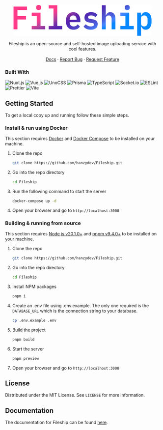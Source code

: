 <div align="center">
  <a href="https://github.com/hanzydev/Fileship">
    <img src="banner.png" alt="Fileship" width="450" height="100">
  </a>

  <p align="center">
    Fileship is an open-source and self-hosted image uploading service with cool features.
    <br />
    <br />
    <a href="https://fileship.hanzy.dev">Docs</a>
    ·
    <a href="https://github.com/hanzydev/Fileship/issues">Report Bug</a>
    ·
    <a href="https://github.com/hanzydev/Fileship/issues">Request Feature</a>
  </p>
</div>

### Built With

![Nuxt.js](https://img.shields.io/static/v1?style=for-the-badge&message=Nuxt.js&color=222222&logo=Nuxt.js&logoColor=00DC82&label=)
![Vue.js](https://img.shields.io/static/v1?style=for-the-badge&message=Vue.js&color=222222&logo=Vue.js&logoColor=4FC08D&label=)
![UnoCSS](https://img.shields.io/static/v1?style=for-the-badge&message=UnoCSS&color=333333&logo=UnoCSS&logoColor=FFFFFF&label=)
![Prisma](https://img.shields.io/static/v1?style=for-the-badge&message=Prisma&color=2D3748&logo=Prisma&logoColor=FFFFFF&label=)
![TypeScript](https://img.shields.io/static/v1?style=for-the-badge&message=TypeScript&color=3178C6&logo=TypeScript&logoColor=FFFFFF&label=)
![Socket.io](https://img.shields.io/static/v1?style=for-the-badge&message=Socket.io&color=010101&logo=Socket.io&logoColor=FFFFFF&label=)
![ESLint](https://img.shields.io/static/v1?style=for-the-badge&message=ESLint&color=4B32C3&logo=ESLint&logoColor=FFFFFF&label=)
![Prettier](https://img.shields.io/static/v1?style=for-the-badge&message=Prettier&color=222222&logo=Prettier&logoColor=F7B93E&label=)
![Vite](https://img.shields.io/static/v1?style=for-the-badge&message=Vite&color=646CFF&logo=Vite&logoColor=FFFFFF&label=)

<!-- GETTING STARTED -->

## Getting Started

To get a local copy up and running follow these simple steps.

### Install & run using Docker

This section requires [Docker](https://www.docker.com/) and [Docker Compose](https://docs.docker.com/compose/) to be installed on your machine.

1. Clone the repo
    ```sh
    git clone https://github.com/hanzydev/Fileship.git
    ```
2. Go into the repo directory
    ```sh
    cd Fileship
    ```
3. Run the following command to start the server
    ```sh
    docker-compose up -d
    ```
4. Open your browser and go to `http://localhost:3000`

### Building & running from source

This section requires [Node.js v20.1.0+](https://nodejs.org/) and [pnpm v9.4.0+](https://pnpm.io/) to be installed on your machine.

1. Clone the repo
    ```sh
    git clone https://github.com/hanzydev/Fileship.git
    ```
2. Go into the repo directory
    ```sh
    cd Fileship
    ```
3. Install NPM packages
    ```sh
    pnpm i
    ```
4. Create an .env file using .env.example. The only one required is the `DATABASE_URL` which is the connection string to your database.

    ```sh
    cp .env.example .env
    ```

5. Build the project
    ```sh
    pnpm build
    ```
6. Start the server
    ```sh
    pnpm preview
    ```
7. Open your browser and go to `http://localhost:3000`

<!-- LICENSE -->

## License

Distributed under the MIT License. See `LICENSE` for more information.

## Documentation

The documentation for Fileship can be found [here](https://fileship.hanzy.dev).
